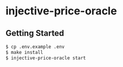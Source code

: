 # injective-price-oracle

## Getting Started

```bash
$ cp .env.example .env
$ make install
$ injective-price-oracle start
```